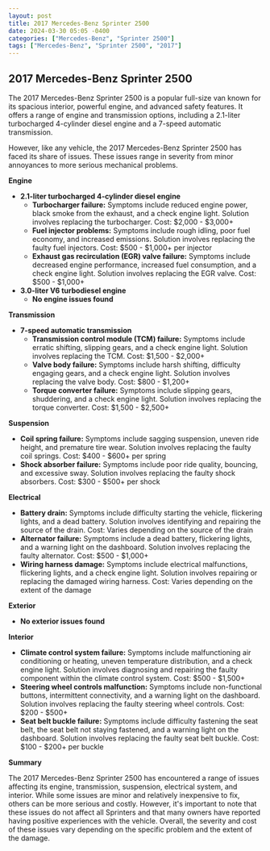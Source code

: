 ```yaml
---
layout: post
title: 2017 Mercedes-Benz Sprinter 2500
date: 2024-03-30 05:05 -0400
categories: ["Mercedes-Benz", "Sprinter 2500"]
tags: ["Mercedes-Benz", "Sprinter 2500", "2017"]
---
```

## 2017 Mercedes-Benz Sprinter 2500

The 2017 Mercedes-Benz Sprinter 2500 is a popular full-size van known for its spacious interior, powerful engine, and advanced safety features. It offers a range of engine and transmission options, including a 2.1-liter turbocharged 4-cylinder diesel engine and a 7-speed automatic transmission.

However, like any vehicle, the 2017 Mercedes-Benz Sprinter 2500 has faced its share of issues. These issues range in severity from minor annoyances to more serious mechanical problems.

**Engine**

* **2.1-liter turbocharged 4-cylinder diesel engine**
    * **Turbocharger failure:** Symptoms include reduced engine power, black smoke from the exhaust, and a check engine light. Solution involves replacing the turbocharger. Cost: $2,000 - $3,000+
    * **Fuel injector problems:** Symptoms include rough idling, poor fuel economy, and increased emissions. Solution involves replacing the faulty fuel injectors. Cost: $500 - $1,000+ per injector
    * **Exhaust gas recirculation (EGR) valve failure:** Symptoms include decreased engine performance, increased fuel consumption, and a check engine light. Solution involves replacing the EGR valve. Cost: $500 - $1,000+
* **3.0-liter V6 turbodiesel engine**
    * **No engine issues found**

**Transmission**

* **7-speed automatic transmission**
    * **Transmission control module (TCM) failure:** Symptoms include erratic shifting, slipping gears, and a check engine light. Solution involves replacing the TCM. Cost: $1,500 - $2,000+
    * **Valve body failure:** Symptoms include harsh shifting, difficulty engaging gears, and a check engine light. Solution involves replacing the valve body. Cost: $800 - $1,200+
    * **Torque converter failure:** Symptoms include slipping gears, shuddering, and a check engine light. Solution involves replacing the torque converter. Cost: $1,500 - $2,500+

**Suspension**

* **Coil spring failure:** Symptoms include sagging suspension, uneven ride height, and premature tire wear. Solution involves replacing the faulty coil springs. Cost: $400 - $600+ per spring
* **Shock absorber failure:** Symptoms include poor ride quality, bouncing, and excessive sway. Solution involves replacing the faulty shock absorbers. Cost: $300 - $500+ per shock

**Electrical**

* **Battery drain:** Symptoms include difficulty starting the vehicle, flickering lights, and a dead battery. Solution involves identifying and repairing the source of the drain. Cost: Varies depending on the source of the drain
* **Alternator failure:** Symptoms include a dead battery, flickering lights, and a warning light on the dashboard. Solution involves replacing the faulty alternator. Cost: $500 - $1,000+
* **Wiring harness damage:** Symptoms include electrical malfunctions, flickering lights, and a check engine light. Solution involves repairing or replacing the damaged wiring harness. Cost: Varies depending on the extent of the damage

**Exterior**

* **No exterior issues found**

**Interior**

* **Climate control system failure:** Symptoms include malfunctioning air conditioning or heating, uneven temperature distribution, and a check engine light. Solution involves diagnosing and repairing the faulty component within the climate control system. Cost: $500 - $1,500+
* **Steering wheel controls malfunction:** Symptoms include non-functional buttons, intermittent connectivity, and a warning light on the dashboard. Solution involves replacing the faulty steering wheel controls. Cost: $200 - $500+
* **Seat belt buckle failure:** Symptoms include difficulty fastening the seat belt, the seat belt not staying fastened, and a warning light on the dashboard. Solution involves replacing the faulty seat belt buckle. Cost: $100 - $200+ per buckle

**Summary**

The 2017 Mercedes-Benz Sprinter 2500 has encountered a range of issues affecting its engine, transmission, suspension, electrical system, and interior. While some issues are minor and relatively inexpensive to fix, others can be more serious and costly. However, it's important to note that these issues do not affect all Sprinters and that many owners have reported having positive experiences with the vehicle. Overall, the severity and cost of these issues vary depending on the specific problem and the extent of the damage.
